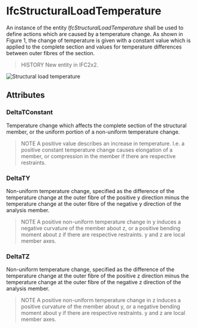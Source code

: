 # IfcStructuralLoadTemperature

An instance of the entity _IfcStructuralLoadTemperature_ shall be used to define actions which are caused by a temperature change. As shown in Figure 1, the change of temperature is given with a constant value which is applied to the complete section and values for temperature differences between outer fibres of the section.
<!-- end of short definition -->

> HISTORY New entity in IFC2x2.

![Structural load temperature](../../../../figures/structuralloadtemperature.gif "Figure 1 — Structural load temperature")

## Attributes

### DeltaTConstant
Temperature change which affects the complete section of the structural member, or the uniform portion of a non-uniform temperature change.

> NOTE A positive value describes an increase in temperature. I.e. a positive constant temperature change causes elongation of a member, or compression in the member if there are respective restraints.

### DeltaTY
Non-uniform temperature change, specified as the difference of the temperature change at the outer fibre of the positive y direction minus the temperature change at the outer fibre of the negative y direction of the analysis member.

> NOTE A positive non-uniform temperature change in y induces a negative curvature of the member about z, or a positive bending moment about z if there are respective restraints. y and z are local member axes.

### DeltaTZ
Non-uniform temperature change, specified as the difference of the temperature change at the outer fibre of the positive z direction minus the temperature change at the outer fibre of the negative z direction of the analysis member.

> NOTE A positive non-uniform temperature change in z induces a positive curvature of the member about y, or a negative bending moment about y if there are respective restraints. y and z are local member axes.
